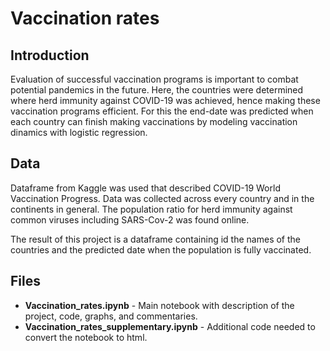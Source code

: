 # Vaccination rates

## Introduction
Evaluation of successful vaccination programs is important to combat potential pandemics in the future. Here, the countries were determined where herd immunity against COVID-19 was achieved, hence making these vaccination programs efficient. For this the end-date was predicted when each country can finish making vaccinations by modeling vaccination dinamics with logistic regression.


## Data
Dataframe from Kaggle was used that described COVID-19 World Vaccination Progress. Data was collected across every country and in the continents in general. The population ratio for herd immunity against common viruses including SARS-Cov-2  was found online. 


The result of this project is a dataframe containing id the names of the countries and the predicted date when the population is fully vaccinated.


## Files
- **Vaccination_rates.ipynb** - Main notebook with description of the project, code, graphs, and commentaries.
- **Vaccination_rates_supplementary.ipynb** - Additional code needed to convert the notebook to html.
